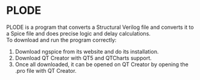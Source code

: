 # PLODE
PLODE is a program that converts a Structural Verilog file and converts it to a Spice file and does precise logic and delay calculations. </br>
To download and run the program correctly:
1. Download ngspice from its website and do its installation.
2. Download QT Creator with QT5 and QTCharts support.
3. Once all downloaded, it can be opened on QT Creator by opening the .pro file with QT Creator.
